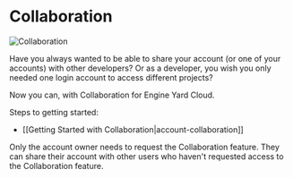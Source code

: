 # Collaboration

![Collaboration](images/collaboration.jpeg)

Have you always wanted to be able to share your account (or one of your accounts) with other developers? Or as a developer, you wish you only needed one login account to access different projects?

Now you can, with Collaboration for Engine Yard Cloud.

Steps to getting started:

  - [[Getting Started with Collaboration|account-collaboration]]

Only the account owner needs to request the Collaboration feature. They can share their account with other users who haven't requested access to the Collaboration feature.